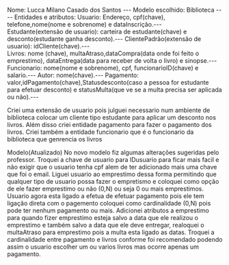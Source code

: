 Nome: Lucca Milano Casado dos Santos ---
Modelo escolhido: Biblioteca ----
Entidades e atributos:
Usuario: Endereço, cpf(chave), telefone,nome(nome e sobrenome) e dataInscrição.---	  
Estudante(extensão de usuario): carteira de estudante(chave) e desconto(estudante ganha desconto).---
ClientePadrão(extensão de usuario): idCliente(chave).--- 	
Livros: nome (chave), multaAtraso,dataCompra(data onde foi feito o emprestimo), dataEntrega(data para receber de volta o livro) e sinopse.--- 
Funcionario: nome(nome e sobrenome), cpf, funcionarioID(chave) e salario.---
Autor: nome(chave).---
Pagamento: valor,idPagamento(chave),Statusdesconto(caso a pessoa for estudante para efetuar desconto) e statusMulta(que ve se a multa precisa ser aplicada ou não).---

Criei uma extensão de usuario pois julguei necessario num ambiente de biblioteca colocar um cliente tipo estudante para aplicar um desconto nos livros. Além disso criei entidade pagamento para fazer o pagamento dos livros. Criei também a entidade funcionario que é o funcionario da biblioteca que genrencia os livros 

Modelo(Atualizado)
No novo modelo fiz algumas alterações sugeridas pelo professor. 
Troquei a chave de usuario para IDusuario para ficar mais facil e não exigir que o usuario tenha cpf alem de ter adicionado mais uma chave que foi o email.
Liguei usuario ao emprestimo dessa forma permitindo que qualquer tipo de usuario possa fazer o empretismo e coloquei como opção de ele fazer emprestimo ou não (0,N) ou seja 0 ou mais emprestimos. Usuario agora esta ligado a efetua de efetuar pagamento pois ele tem ligação direta com o pagemento coloquei como cardinalidade (0,N) pois pode ter nenhum pagamento ou mais.
Adicionei atributos a emprestimo para quando fizer emprestimo esteja salvo a data que ele realizou o emprestimo e também salvo a data que ele deve entregar, realoquei o multaAtraso para emprestimo pois a multa esta ligado as datas.
Troquei a cardinalidade entre pagamento e livros conforme foi recomendado podendo assim o usuario escolher um ou varios livros mas ocorre apenas um pagamento.
